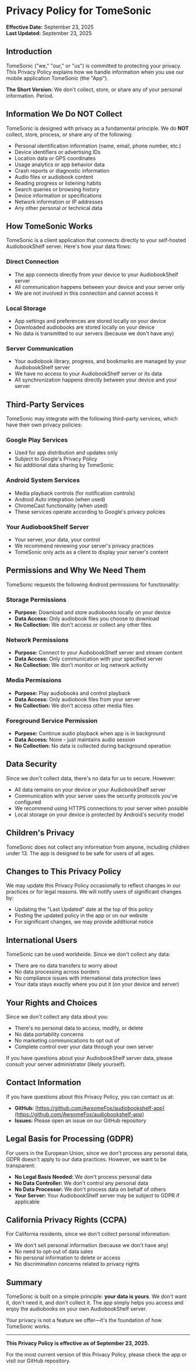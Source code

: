 # Privacy Policy for TomeSonic

**Effective Date:** September 23, 2025  
**Last Updated:** September 23, 2025

## Introduction

TomeSonic ("we," "our," or "us") is committed to protecting your privacy. This Privacy Policy explains how we handle information when you use our mobile application TomeSonic (the "App").

**The Short Version:** We don't collect, store, or share any of your personal information. Period.

## Information We Do NOT Collect

TomeSonic is designed with privacy as a fundamental principle. We do **NOT** collect, store, process, or share any of the following:

- Personal identification information (name, email, phone number, etc.)
- Device identifiers or advertising IDs
- Location data or GPS coordinates
- Usage analytics or app behavior data
- Crash reports or diagnostic information
- Audio files or audiobook content
- Reading progress or listening habits
- Search queries or browsing history
- Device information or specifications
- Network information or IP addresses
- Any other personal or technical data

## How TomeSonic Works

TomeSonic is a client application that connects directly to your self-hosted AudiobookShelf server. Here's how your data flows:

### Direct Connection
- The app connects directly from your device to your AudiobookShelf server
- All communication happens between your device and your server only
- We are not involved in this connection and cannot access it

### Local Storage
- App settings and preferences are stored locally on your device
- Downloaded audiobooks are stored locally on your device
- No data is transmitted to our servers (because we don't have any)

### Server Communication
- Your audiobook library, progress, and bookmarks are managed by your AudiobookShelf server
- We have no access to your AudiobookShelf server or its data
- All synchronization happens directly between your device and your server

## Third-Party Services

TomeSonic may integrate with the following third-party services, which have their own privacy policies:

### Google Play Services
- Used for app distribution and updates only
- Subject to Google's Privacy Policy
- No additional data sharing by TomeSonic

### Android System Services
- Media playback controls (for notification controls)
- Android Auto integration (when used)
- ChromeCast functionality (when used)
- These services operate according to Google's privacy policies

### Your AudiobookShelf Server
- Your server, your data, your control
- We recommend reviewing your server's privacy practices
- TomeSonic only acts as a client to display your server's content

## Permissions and Why We Need Them

TomeSonic requests the following Android permissions for functionality:

### Storage Permissions
- **Purpose:** Download and store audiobooks locally on your device
- **Data Access:** Only audiobook files you choose to download
- **No Collection:** We don't access or collect any other files

### Network Permissions
- **Purpose:** Connect to your AudiobookShelf server and stream content
- **Data Access:** Only communication with your specified server
- **No Collection:** We don't monitor or log network activity

### Media Permissions
- **Purpose:** Play audiobooks and control playback
- **Data Access:** Only audiobook files from your server
- **No Collection:** We don't access other media files

### Foreground Service Permission
- **Purpose:** Continue audio playback when app is in background
- **Data Access:** None - just maintains audio session
- **No Collection:** No data is collected during background operation

## Data Security

Since we don't collect data, there's no data for us to secure. However:

- All data remains on your device or your AudiobookShelf server
- Communication with your server uses the security protocols you've configured
- We recommend using HTTPS connections to your server when possible
- Local storage on your device is protected by Android's security model

## Children's Privacy

TomeSonic does not collect any information from anyone, including children under 13. The app is designed to be safe for users of all ages.

## Changes to This Privacy Policy

We may update this Privacy Policy occasionally to reflect changes in our practices or for legal reasons. We will notify users of significant changes by:

- Updating the "Last Updated" date at the top of this policy
- Posting the updated policy in the app or on our website
- For significant changes, we may provide additional notice

## International Users

TomeSonic can be used worldwide. Since we don't collect any data:

- There are no data transfers to worry about
- No data processing across borders
- No compliance issues with international data protection laws
- Your data stays exactly where you put it (on your device and server)

## Your Rights and Choices

Since we don't collect any data about you:

- There's no personal data to access, modify, or delete
- No data portability concerns
- No marketing communications to opt out of
- Complete control over your data through your own server

If you have questions about your AudiobookShelf server data, please consult your server administrator (likely yourself).

## Contact Information

If you have questions about this Privacy Policy, you can contact us at:

- **GitHub:** [https://github.com/AwsomeFox/audiobookshelf-app](https://github.com/AwsomeFox/audiobookshelf-app)
- **Issues:** Please open an issue on our GitHub repository

## Legal Basis for Processing (GDPR)

For users in the European Union, since we don't process any personal data, GDPR doesn't apply to our data practices. However, we want to be transparent:

- **No Legal Basis Needed:** We don't process personal data
- **No Data Controller:** We don't control any personal data
- **No Data Processor:** We don't process data on behalf of others
- **Your Server:** Your AudiobookShelf server may be subject to GDPR if applicable

## California Privacy Rights (CCPA)

For California residents, since we don't collect personal information:

- We don't sell personal information (because we don't have any)
- No need to opt-out of data sales
- No personal information to delete or access
- No discrimination concerns related to privacy rights

## Summary

TomeSonic is built on a simple principle: **your data is yours**. We don't want it, don't need it, and don't collect it. The app simply helps you access and enjoy the audiobooks on your own AudiobookShelf server.

Your privacy is not a feature we offer—it's the foundation of how TomeSonic works.

---

**This Privacy Policy is effective as of September 23, 2025.**

For the most current version of this Privacy Policy, please check the app or visit our GitHub repository.
